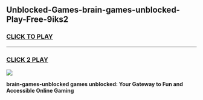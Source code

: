
## Unblocked-Games-brain-games-unblocked-Play-Free-9iks2
<h3>
<a href="https://premium76.site?title=brain-games-unblocked&ref=21A">CLICK TO PLAY</a></h3>
<hr>

<h3>
<a href="https://premium76.site?title=brain-games-unblocked&ref=21A">CLICK 2 PLAY</a>
  
</h3>

<a href="https://premium76.site?title=brain-games-unblocked&ref=21A"><img src="https://clearcache.store/games.png"></a>


**brain-games-unblocked games unblocked: Your Gateway to Fun and Accessible Online Gaming**
